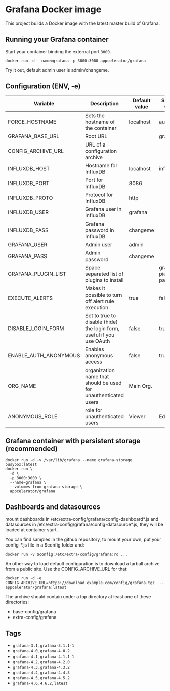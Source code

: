 # Grafana Docker image

This project builds a Docker image with the latest master build of Grafana.

## Running your Grafana container

Start your container binding the external port `3000`.

    docker run -d --name=grafana -p 3000:3000 appcelerator/grafana

Try it out, default admin user is admin/changeme.

## Configuration (ENV, -e)

Variable | Description | Default value | Sample value 
-------- | ----------- | ------------- | ------------
FORCE_HOSTNAME | Sets the hostname of the container | localhost | auto 
GRAFANA_BASE_URL | Root URL | | grafana
CONFIG_ARCHIVE_URL | URL of a configuration archive | | 
INFLUXDB_HOST | Hostname for InfluxDB | localhost | influxdb
INFLUXDB_PORT | Port for InfluxDB | 8086 |
INFLUXDB_PROTO | Protocol for InfluxDB | http |
INFLUXDB_USER | Grafana user in InfluxDB | grafana |
INFLUXDB_PASS | Grafana password in InfluxDB | changeme |
GRAFANA_USER | Admin user | admin |
GRAFANA_PASS | Admin password | changeme |
GRAFANA_PLUGIN_LIST | Space separated list of plugins to install | | grafana-piechart-panel
EXECUTE_ALERTS | Makes it possible to turn off alert rule execution | true | false
DISABLE_LOGIN_FORM | Set to true to disable (hide) the login form, useful if you use OAuth | false | true
ENABLE_AUTH_ANONYMOUS | Enables anonymous access | false | true
ORG_NAME | organization name that should be used for unauthenticated users | Main Org. |
ANONYMOUS_ROLE | role for unauthenticated users | Viewer | Editor

## Grafana container with persistent storage (recommended)

    docker run -d -v /var/lib/grafana --name grafana-storage busybox:latest
    docker run \
      -d \
      -p 3000:3000 \
      --name=grafana \
      --volumes-from grafana-storage \
      appcelerator/grafana

## Dashboards and datasources

mount dashboards in /etc/extra-config/grafana/config-dashboard*.js and datasources in /etc/extra-config/grafana/config-datasource*.js, they will be loaded at container start.

You can find samples in the github repository, to mount your own, put your config-*.js file in a $config folder and:

    docker run -v $config:/etc/extra-config/grafana:ro ...

An other way to load default configuration is to download a tarball archive from a public site. Use the CONFIG_ARCHIVE_URL for that:

    docker run -d -e CONFIG_ARCHIVE_URL=https://download.example.com/config/grafana.tgz ... appcelerator/grafana:latest

The archive should contain under a top directory at least one of these directories:
- base-config/grafana
- extra-config/grafana

## Tags

- ```grafana-3.1```, ```grafana-3.1.1-1```
- ```grafana-4.0```, ```grafana-4.0.2```
- ```grafana-4.1```, ```grafana-4.1.1-1```
- ```grafana-4.2```, ```grafana-4.2.0```
- ```grafana-4.3```, ```grafana-4.3.2```
- ```grafana-4.4```, ```grafana-4.4.3```
- ```grafana-4.5```, ```grafana-4.5.2```
- ```grafana-4.6```, ```4.6.2```, ```latest```
